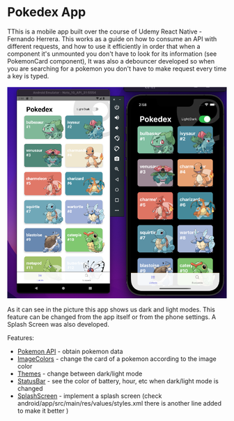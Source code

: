# Pokedex App


TThis is a mobile app built over the course of Udemy React Native - Fernando Herrera. This works as a guide on how to consume an API with different requests, and how to use it efficiently in order that when a component it's unmounted you don't have to look for its information (see PokemonCard component), It was also a debouncer developed so when you are searching for a pokemon you don't have to make request every time a key is typed.
\
\
![****](/screen-app.png)

As it can see in the picture this app shows us dark and light modes. This feature can be changed from the app itself or from the phone settings. A Splash Screen was also developed.

Features:

- [Pokemon API](https://pokeapi.co/) - obtain pokemon data
- [ImageColors](https://github.com/osamaqarem/react-native-image-colors) - change the card of a pokemon according to the image color
- [Themes](https://reactnavigation.org/docs/themes/) - change between dark/light mode
- [StatusBar](https://reactnative.dev/docs/statusbar) - see the color of battery, hour, etc when dark/light mode is changed
- [SplashScreen](https://dev.to/lloyds-digital/how-to-add-a-splash-screen-to-a-react-native-app-the-easy-way-3ego#:~:text=A%20splash%20screen%20is%20the,app%20is%20ready%20to%20launch) - implement a splash screen (check android/app/src/main/res/values/styles.xml there is another line added to make it better )